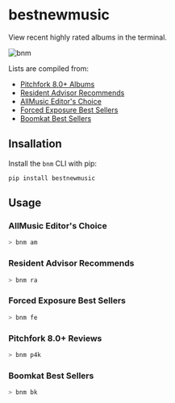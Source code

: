 # bestnewmusic
View recent highly rated albums in the terminal. 

![bnm](images/bnm.gif "bnm p4k")

Lists are compiled from:
- [Pitchfork 8.0+ Albums](https://pitchfork.com/best/high-scoring-albums/)
- [Resident Advisor Recommends](https://www.residentadvisor.net/reviews.aspx?format=recommend)
- [AllMusic Editor's Choice](https://www.allmusic.com/newreleases/editorschoice)
- [Forced Exposure Best Sellers](https://forcedexposure.com/Best/BestIndex.html)
- [Boomkat Best Sellers](https://boomkat.com/bestsellers)

## Insallation
Install the `bnm` CLI with pip:
```
pip install bestnewmusic
```
## Usage
### AllMusic Editor's Choice
```bash
> bnm am
```
### Resident Advisor Recommends
```bash
> bnm ra
```
### Forced Exposure Best Sellers
```bash
> bnm fe
```
### Pitchfork 8.0+ Reviews
```bash
> bnm p4k
```
### Boomkat Best Sellers
```bash
> bnm bk
```
